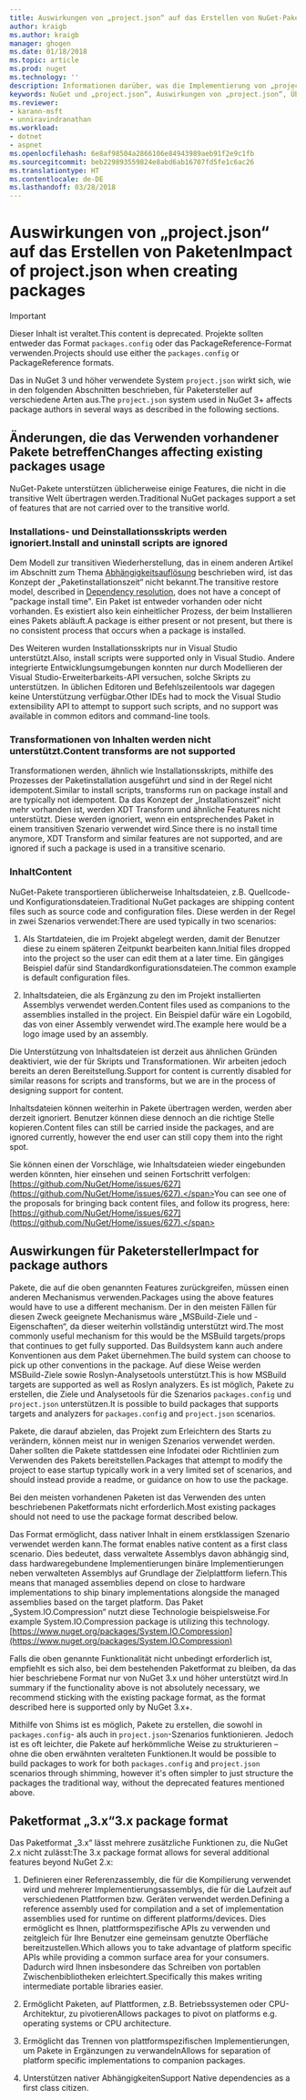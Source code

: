 ```yaml
---
title: Auswirkungen von „project.json“ auf das Erstellen von NuGet-Paketen | Microsoft-Dokumentation
author: kraigb
ms.author: kraigb
manager: ghogen
ms.date: 01/18/2018
ms.topic: article
ms.prod: nuget
ms.technology: ''
description: Informationen darüber, was die Implementierung von „project.json“ in NuGet 3.x für Paketersteller bedeutet, z.B. nicht unterstützte Features und Paketformate sowie nicht unterstützter Inhalt.
keywords: NuGet und „project.json“, Auswirkungen von „project.json“, Überlegungen zur Paketerstellung, Features von „project.json“
ms.reviewer:
- karann-msft
- unniravindranathan
ms.workload:
- dotnet
- aspnet
ms.openlocfilehash: 6e8af98504a2866106e84943989aeb91f2e9c1fb
ms.sourcegitcommit: beb229893559824e8abd6ab16707fd5fe1c6ac26
ms.translationtype: HT
ms.contentlocale: de-DE
ms.lasthandoff: 03/28/2018
---
```

# <a name="impact-of-projectjson-when-creating-packages"></a><span data-ttu-id="bc6e5-104">Auswirkungen von „project.json“ auf das Erstellen von Paketen</span><span class="sxs-lookup"><span data-stu-id="bc6e5-104">Impact of project.json when creating packages</span></span>

> [!Important]
> <span data-ttu-id="bc6e5-105">Dieser Inhalt ist veraltet.</span><span class="sxs-lookup"><span data-stu-id="bc6e5-105">This content is deprecated.</span></span> <span data-ttu-id="bc6e5-106">Projekte sollten entweder das Format `packages.config` oder das PackageReference-Format verwenden.</span><span class="sxs-lookup"><span data-stu-id="bc6e5-106">Projects should use either the `packages.config` or PackageReference formats.</span></span>

<span data-ttu-id="bc6e5-107">Das in NuGet 3 und höher verwendete System `project.json` wirkt sich, wie in den folgenden Abschnitten beschrieben, für Paketersteller auf verschiedene Arten aus.</span><span class="sxs-lookup"><span data-stu-id="bc6e5-107">The `project.json` system used in NuGet 3+ affects package authors in several ways as described in the following sections.</span></span>

## <a name="changes-affecting-existing-packages-usage"></a><span data-ttu-id="bc6e5-108">Änderungen, die das Verwenden vorhandener Pakete betreffen</span><span class="sxs-lookup"><span data-stu-id="bc6e5-108">Changes affecting existing packages usage</span></span>

<span data-ttu-id="bc6e5-109">NuGet-Pakete unterstützen üblicherweise einige Features, die nicht in die transitive Welt übertragen werden.</span><span class="sxs-lookup"><span data-stu-id="bc6e5-109">Traditional NuGet packages support a set of features that are not carried over to the transitive world.</span></span>

### <a name="install-and-uninstall-scripts-are-ignored"></a><span data-ttu-id="bc6e5-110">Installations- und Deinstallationsskripts werden ignoriert.</span><span class="sxs-lookup"><span data-stu-id="bc6e5-110">Install and uninstall scripts are ignored</span></span>

<span data-ttu-id="bc6e5-111">Dem Modell zur transitiven Wiederherstellung, das in einem anderen Artikel im Abschnitt zum Thema [Abhängigkeitsauflösung](../consume-packages/dependency-resolution.md#dependency-resolution-with-packagereference) beschrieben wird, ist das Konzept der „Paketinstallationszeit“ nicht bekannt.</span><span class="sxs-lookup"><span data-stu-id="bc6e5-111">The transitive restore model, described in [Dependency resolution](../consume-packages/dependency-resolution.md#dependency-resolution-with-packagereference), does not have a concept of "package install time".</span></span> <span data-ttu-id="bc6e5-112">Ein Paket ist entweder vorhanden oder nicht vorhanden. Es existiert also kein einheitlicher Prozess, der beim Installieren eines Pakets abläuft.</span><span class="sxs-lookup"><span data-stu-id="bc6e5-112">A package is either present or not present, but there is no consistent process that occurs when a package is installed.</span></span>

<span data-ttu-id="bc6e5-113">Des Weiteren wurden Installationsskripts nur in Visual Studio unterstützt.</span><span class="sxs-lookup"><span data-stu-id="bc6e5-113">Also, install scripts were supported only in Visual Studio.</span></span> <span data-ttu-id="bc6e5-114">Andere integrierte Entwicklungsumgebungen konnten nur durch Modellieren der Visual Studio-Erweiterbarkeits-API versuchen, solche Skripts zu unterstützen. In üblichen Editoren und Befehlszeilentools war dagegen keine Unterstützung verfügbar.</span><span class="sxs-lookup"><span data-stu-id="bc6e5-114">Other IDEs had to mock the Visual Studio extensibility API to attempt to support such scripts, and no support was available in common editors and command-line tools.</span></span>

### <a name="content-transforms-are-not-supported"></a><span data-ttu-id="bc6e5-115">Transformationen von Inhalten werden nicht unterstützt.</span><span class="sxs-lookup"><span data-stu-id="bc6e5-115">Content transforms are not supported</span></span>

<span data-ttu-id="bc6e5-116">Transformationen werden, ähnlich wie Installationsskripts, mithilfe des Prozesses der Paketinstallation ausgeführt und sind in der Regel nicht idempotent.</span><span class="sxs-lookup"><span data-stu-id="bc6e5-116">Similar to install scripts, transforms run on package install and are typically not idempotent.</span></span> <span data-ttu-id="bc6e5-117">Da das Konzept der „Installationszeit“ nicht mehr vorhanden ist, werden XDT Transform und ähnliche Features nicht unterstützt. Diese werden ignoriert, wenn ein entsprechendes Paket in einem transitiven Szenario verwendet wird.</span><span class="sxs-lookup"><span data-stu-id="bc6e5-117">Since there is no install time anymore, XDT Transform and similar features are not supported, and are ignored if such a package is used in a transitive scenario.</span></span>

### <a name="content"></a><span data-ttu-id="bc6e5-118">Inhalt</span><span class="sxs-lookup"><span data-stu-id="bc6e5-118">Content</span></span>

<span data-ttu-id="bc6e5-119">NuGet-Pakete transportieren üblicherweise Inhaltsdateien, z.B. Quellcode- und Konfigurationsdateien.</span><span class="sxs-lookup"><span data-stu-id="bc6e5-119">Traditional NuGet packages are shipping content files such as source code and configuration files.</span></span> <span data-ttu-id="bc6e5-120">Diese werden in der Regel in zwei Szenarios verwendet:</span><span class="sxs-lookup"><span data-stu-id="bc6e5-120">There are used typically in two scenarios:</span></span>

1. <span data-ttu-id="bc6e5-121">Als Startdateien, die im Projekt abgelegt werden, damit der Benutzer diese zu einem späteren Zeitpunkt bearbeiten kann.</span><span class="sxs-lookup"><span data-stu-id="bc6e5-121">Initial files dropped into the project so the user can edit them at a later time.</span></span> <span data-ttu-id="bc6e5-122">Ein gängiges Beispiel dafür sind Standardkonfigurationsdateien.</span><span class="sxs-lookup"><span data-stu-id="bc6e5-122">The common example is default configuration files.</span></span>

1. <span data-ttu-id="bc6e5-123">Inhaltsdateien, die als Ergänzung zu den im Projekt installierten Assemblys verwendet werden.</span><span class="sxs-lookup"><span data-stu-id="bc6e5-123">Content files used as companions to the assemblies installed in the project.</span></span> <span data-ttu-id="bc6e5-124">Ein Beispiel dafür wäre ein Logobild, das von einer Assembly verwendet wird.</span><span class="sxs-lookup"><span data-stu-id="bc6e5-124">The example here would be a logo image used by an assembly.</span></span>

<span data-ttu-id="bc6e5-125">Die Unterstützung von Inhaltsdateien ist derzeit aus ähnlichen Gründen deaktiviert, wie der für Skripts und Transformationen. Wir arbeiten jedoch bereits an deren Bereitstellung.</span><span class="sxs-lookup"><span data-stu-id="bc6e5-125">Support for content is currently disabled for similar reasons for scripts and transforms, but we are in the process of designing support for content.</span></span>

<span data-ttu-id="bc6e5-126">Inhaltsdateien können weiterhin in Pakete übertragen werden, werden aber derzeit ignoriert. Benutzer können diese dennoch an die richtige Stelle kopieren.</span><span class="sxs-lookup"><span data-stu-id="bc6e5-126">Content files can still be carried inside the packages, and are ignored currently, however the end user can still copy them into the right spot.</span></span>

<span data-ttu-id="bc6e5-127">Sie können einen der Vorschläge, wie Inhaltsdateien wieder eingebunden werden könnten, hier einsehen und seinen Fortschritt verfolgen: [https://github.com/NuGet/Home/issues/627](https://github.com/NuGet/Home/issues/627).</span><span class="sxs-lookup"><span data-stu-id="bc6e5-127">You can see one of the proposals for bringing back content files, and follow its progress, here: [https://github.com/NuGet/Home/issues/627](https://github.com/NuGet/Home/issues/627).</span></span>

## <a name="impact-for-package-authors"></a><span data-ttu-id="bc6e5-128">Auswirkungen für Paketersteller</span><span class="sxs-lookup"><span data-stu-id="bc6e5-128">Impact for package authors</span></span>

<span data-ttu-id="bc6e5-129">Pakete, die auf die oben genannten Features zurückgreifen, müssen einen anderen Mechanismus verwenden.</span><span class="sxs-lookup"><span data-stu-id="bc6e5-129">Packages using the above features would have to use a different mechanism.</span></span> <span data-ttu-id="bc6e5-130">Der in den meisten Fällen für diesen Zweck geeignete Mechanismus wäre „MSBuild-Ziele und -Eigenschaften“, da dieser weiterhin vollständig unterstützt wird.</span><span class="sxs-lookup"><span data-stu-id="bc6e5-130">The most commonly useful mechanism for this would be the MSBuild targets/props that continues to get fully supported.</span></span> <span data-ttu-id="bc6e5-131">Das Buildsystem kann auch andere Konventionen aus dem Paket übernehmen.</span><span class="sxs-lookup"><span data-stu-id="bc6e5-131">The build system can choose to pick up other conventions in the package.</span></span> <span data-ttu-id="bc6e5-132">Auf diese Weise werden MSBuild-Ziele sowie Roslyn-Analysetools unterstützt.</span><span class="sxs-lookup"><span data-stu-id="bc6e5-132">This is how MSBuild targets are supported as well as Roslyn analyzers.</span></span> <span data-ttu-id="bc6e5-133">Es ist möglich, Pakete zu erstellen, die Ziele und Analysetools für die Szenarios `packages.config` und `project.json` unterstützen.</span><span class="sxs-lookup"><span data-stu-id="bc6e5-133">It is possible to build packages that supports targets and analyzers for `packages.config` and `project.json` scenarios.</span></span>

<span data-ttu-id="bc6e5-134">Pakete, die darauf abzielen, das Projekt zum Erleichtern des Starts zu verändern, können meist nur in wenigen Szenarios verwendet werden. Daher sollten die Pakete stattdessen eine Infodatei oder Richtlinien zum Verwenden des Pakets bereitstellen.</span><span class="sxs-lookup"><span data-stu-id="bc6e5-134">Packages that attempt to modify the project to ease startup typically work in a very limited set of scenarios, and should instead provide a readme, or guidance on how to use the package.</span></span>

<span data-ttu-id="bc6e5-135">Bei den meisten vorhandenen Paketen ist das Verwenden des unten beschriebenen Paketformats nicht erforderlich.</span><span class="sxs-lookup"><span data-stu-id="bc6e5-135">Most existing packages should not need to use the package format described below.</span></span>

<span data-ttu-id="bc6e5-136">Das Format ermöglicht, dass nativer Inhalt in einem erstklassigen Szenario verwendet werden kann.</span><span class="sxs-lookup"><span data-stu-id="bc6e5-136">The format enables native content as a first class scenario.</span></span> <span data-ttu-id="bc6e5-137">Dies bedeutet, dass verwaltete Assemblys davon abhängig sind, dass hardwaregebundene Implementierungen binäre Implementierungen neben verwalteten Assemblys auf Grundlage der Zielplattform liefern.</span><span class="sxs-lookup"><span data-stu-id="bc6e5-137">This means that managed assemblies depend on close to hardware implementations to ship binary implementations alongside the managed assemblies based on the target platform.</span></span> <span data-ttu-id="bc6e5-138">Das Paket „System.IO.Compression“ nutzt diese Technologie beispielsweise.</span><span class="sxs-lookup"><span data-stu-id="bc6e5-138">For example System.IO.Compression package is utilizing this technology.</span></span> [https://www.nuget.org/packages/System.IO.Compression](https://www.nuget.org/packages/System.IO.Compression)

<span data-ttu-id="bc6e5-139">Falls die oben genannte Funktionalität nicht unbedingt erforderlich ist, empfiehlt es sich also, bei dem bestehenden Paketformat zu bleiben, da das hier beschriebene Format nur von NuGet 3.x und höher unterstützt wird.</span><span class="sxs-lookup"><span data-stu-id="bc6e5-139">In summary if the functionality above is not absolutely necessary, we recommend sticking with the existing package format, as the format described here is supported only by NuGet 3.x+.</span></span>

<span data-ttu-id="bc6e5-140">Mithilfe von Shims ist es möglich, Pakete zu erstellen, die sowohl in `packages.config`- als auch in `project.json`-Szenarios funktionieren. Jedoch ist es oft leichter, die Pakete auf herkömmliche Weise zu strukturieren – ohne die oben erwähnten veralteten Funktionen.</span><span class="sxs-lookup"><span data-stu-id="bc6e5-140">It would be possible to build packages to work for both `packages.config` and `project.json` scenarios through shimming, however it's often simpler to just structure the packages the traditional way, without the deprecated features mentioned above.</span></span>

## <a name="3x-package-format"></a><span data-ttu-id="bc6e5-141">Paketformat „3.x“</span><span class="sxs-lookup"><span data-stu-id="bc6e5-141">3.x package format</span></span>

<span data-ttu-id="bc6e5-142">Das Paketformat „3.x“ lässt mehrere zusätzliche Funktionen zu, die NuGet 2.x nicht zulässt:</span><span class="sxs-lookup"><span data-stu-id="bc6e5-142">The 3.x package format allows for several additional features beyond NuGet 2.x:</span></span>

1. <span data-ttu-id="bc6e5-143">Definieren einer Referenzassembly, die für die Kompilierung verwendet wird und mehrerer Implementierungsassemblys, die für die Laufzeit auf verschiedenen Plattformen bzw. Geräten verwendet werden.</span><span class="sxs-lookup"><span data-stu-id="bc6e5-143">Defining a reference assembly used for compilation and a set of implementation assemblies used for runtime on different platforms/devices.</span></span> <span data-ttu-id="bc6e5-144">Dies ermöglicht es Ihnen, plattformspezifische APIs zu verwenden und zeitgleich für Ihre Benutzer eine gemeinsam genutzte Oberfläche bereitzustellen.</span><span class="sxs-lookup"><span data-stu-id="bc6e5-144">Which allows you to take advantage of platform specific APIs while providing a common surface area for your consumers.</span></span> <span data-ttu-id="bc6e5-145">Dadurch wird Ihnen insbesondere das Schreiben von portablen Zwischenbibliotheken erleichtert.</span><span class="sxs-lookup"><span data-stu-id="bc6e5-145">Specifically this makes writing intermediate portable libraries easier.</span></span>

1. <span data-ttu-id="bc6e5-146">Ermöglicht Paketen, auf Plattformen, z.B. Betriebssystemen oder CPU-Architektur, zu pivotieren</span><span class="sxs-lookup"><span data-stu-id="bc6e5-146">Allows packages to pivot on platforms e.g. operating systems or CPU architecture.</span></span>

1. <span data-ttu-id="bc6e5-147">Ermöglicht das Trennen von plattformspezifischen Implementierungen, um Pakete in Ergänzungen zu verwandeln</span><span class="sxs-lookup"><span data-stu-id="bc6e5-147">Allows for separation of platform specific implementations to companion packages.</span></span>

1. <span data-ttu-id="bc6e5-148">Unterstützen nativer Abhängigkeiten</span><span class="sxs-lookup"><span data-stu-id="bc6e5-148">Support Native dependencies as a first class citizen.</span></span>
